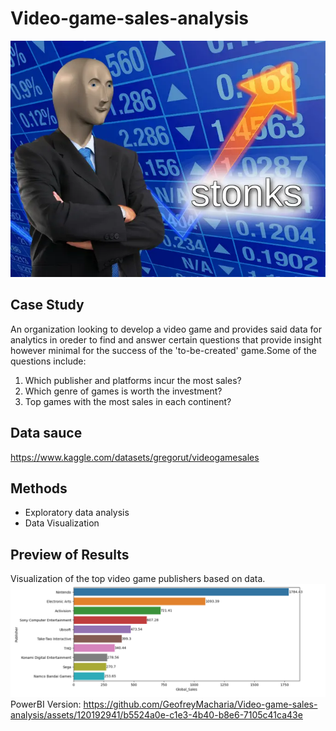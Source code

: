 # Video-game-sales-analysis
![alt text](https://github.com/GeofreyMacharia/Video-game-sales-analysis/blob/main/stonks.png)
## Case Study
An organization looking to develop a video game and provides said data for analytics in oreder to find and answer certain questions that provide insight however minimal for the success of the 'to-be-created' game.Some of the questions include:
  1. Which publisher and platforms incur the most sales?
  2. Which genre of games is worth the investment?
  3. Top games with the most sales in each continent?
## Data sauce
https://www.kaggle.com/datasets/gregorut/videogamesales
## Methods
- Exploratory data analysis
- Data Visualization
## Preview of Results
Visualization of the top video game publishers based on data.
![alt text](https://github.com/GeofreyMacharia/Video-game-sales-analysis/blob/main/Extra/Publishers%20and%20sales.png)
PowerBI Version:
https://github.com/GeofreyMacharia/Video-game-sales-analysis/assets/120192941/b5524a0e-c1e3-4b40-b8e6-7105c41ca43e

